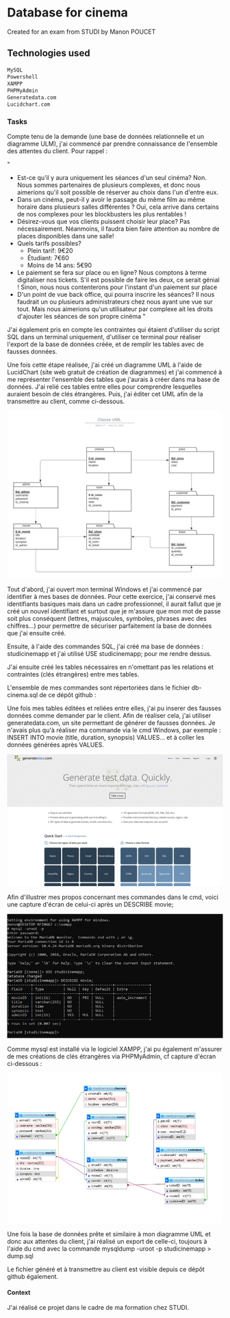 # Database for cinema
Created for an exam from STUDI by Manon POUCET

## Technologies used

    MySQL
    Powershell
    XAMPP
    PHPMyAdmin
    Generatedata.com
    Lucidchart.com

### Tasks

Compte tenu de la demande (une base de données relationnelle et un diagramme ULM), j'ai commencé par prendre connaissance de l'ensemble des attentes du client. Pour rappel :

"
* Est-ce qu’il y aura uniquement les séances d'un seul cinéma?
    Non. Nous sommes partenaires de plusieurs complexes, et donc nous aimerions qu'il soit possible de réserver au choix dans l'un d'entre eux.
* Dans un cinéma, peut-il y avoir le passage du même film au même horaire dans plusieurs salles différentes ?
    Oui, cela arrive dans certains de nos complexes pour les blockbusters les plus rentables !
* Désirez-vous que vos clients puissent choisir leur place?
    Pas nécessairement. Néanmoins, il faudra bien faire attention au nombre de places disponibles dans une salle!
* Quels tarifs possibles?
    - Plein tarif: 9€20
    - Étudiant: 7€60
    - Moins de 14 ans: 5€90
* Le paiement se fera sur place ou en ligne?
    Nous comptons à terme digitaliser nos tickets. S'il est possible de faire les deux, ce serait génial ! Sinon, nous nous contenterons pour l'instant d'un paiement sur place
* D'un point de vue back office, qui pourra inscrire les séances?
    Il nous faudrait un ou plusieurs administrateurs chez nous ayant une vue sur tout. Mais nous aimerions qu'un utilisateur par complexe ait les droits d'ajouter les séances de son propre cinéma
"

J'ai également pris en compte les contraintes qui étaient d'utiliser du script SQL dans un terminal uniquement, d'utiliser ce terminal pour réaliser l'export de la base de données créée, et de remplir les tables avec de fausses données.

Une fois cette étape réalisée, j'ai créé un diagramme UML à l'aide de LucidChart (site web gratuit de création de diagrammes) et j'ai commencé à me représenter l'ensemble des tables que j'aurais à créer dans ma base de données. J'ai relié ces tables entre elles pour comprendre lesquelles auraient besoin de clés étrangères. Puis, j'ai éditer cet UML afin de la transmettre au client, comme ci-dessous.

![](captures/uml.jpeg)

Tout d'abord, j'ai ouvert mon terminal Windows et j'ai commencé par identifier à mes bases de données. Pour cette exercice, j'ai conservé mes identifiants basiques mais dans un cadre professionnel, il aurait fallut que je créé un nouvel identifiant et surtout que je m'assure que mon mot de passe soit plus conséquent (lettres, majuscules, symboles, phrases avec des chiffres...) pour permettre de sécuriser parfaitement la base de données que j'ai ensuite créé.

Ensuite, à l'aide des commandes SQL, j'ai créé ma base de données : studicinemapp et j'ai utilisé USE studicinemapp; pour me rendre dessus.

J'ai ensuite créé les tables nécessaires en n'omettant pas les relations et contraintes (clés étrangères) entre mes tables.

L'ensemble de mes commandes sont répertoriées dans le fichier db-cinema.sql de ce dépôt github : 

Une fois mes tables éditées et reliées entre elles, j'ai pu inserer des fausses données comme demander par le client. Afin de réaliser cela, j'ai utiliser generatedata.com, un site permettant de générer de fausses données. Je n'avais plus qu'à réaliser ma commande via le cmd Windows, par exemple : INSERT INTO movie (title, duration, synopsis) VALUES... et à coller les données générées après VALUES.

![](captures/generatedata.jpg)

Afin d'illustrer mes propos concernant mes commandes dans le cmd, voici une capture d'écran de celui-ci après un DESCRIBE movie;

![](captures/shell.jpg)

Comme mysql est installé via le logiciel XAMPP, j'ai pu également m'assurer de mes créations de clés étrangères via PHPMyAdmin, cf capture d'écran ci-dessous :

![](captures/relations.jpg)

Une fois la base de données prête et similaire à mon diagramme UML et donc aux attentes du client, j'ai réalisé un export de celle-ci, toujours à l'aide du cmd avec la commande mysqldump -uroot -p studicinemapp > dump.sql

Le fichier généré et à transmettre au client est visible depuis ce dépôt github également.

#### Context

J'ai réalisé ce projet dans le cadre de ma formation chez STUDI.